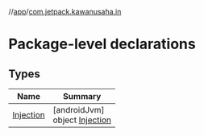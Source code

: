 //[app](../../index.md)/[com.jetpack.kawanusaha.in](index.md)

# Package-level declarations

## Types

| Name | Summary |
|---|---|
| [Injection](-injection/index.md) | [androidJvm]<br>object [Injection](-injection/index.md) |
